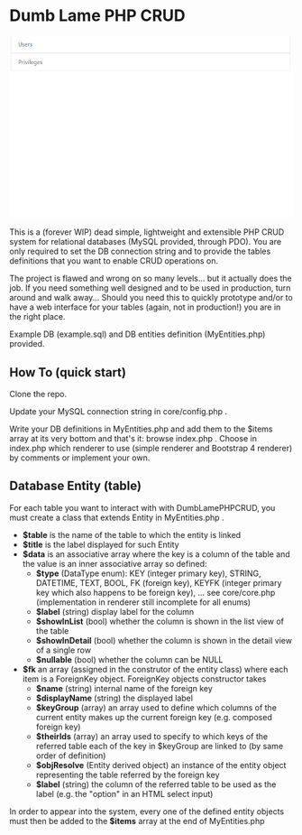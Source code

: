 # Dumb Lame PHP CRUD

![](sneakpeek.gif)

This is a (forever WIP) dead simple, lightweight and extensible PHP CRUD system for relational databases (MySQL provided, through PDO). You are only required to set the DB connection string and to provide the tables definitions that you want to enable CRUD operations on.

The project is flawed and wrong on so many levels... but it actually does the job. If you need something well designed and to be used in production, turn around and walk away... Should you need this to quickly prototype and/or to have a web interface for your tables (again, not in production!) you are in the right place.

Example DB (example.sql) and DB entities definition (MyEntities.php) provided.

## How To (quick start)
Clone the repo.

Update your MySQL connection string in core/config.php .

Write your DB definitions in MyEntities.php and add them to the $items array at its very bottom and that's it: browse index.php .
Choose in index.php which renderer to use (simple renderer and Bootstrap 4 renderer) by comments or implement your own.

## Database Entity (table)
For each table you want to interact with with DumbLamePHPCRUD, you must create a class that extends Entity in MyEntities.php .

- **$table** is the name of the table to which the entity is linked
- **$title** is the label displayed for such Entity
- **$data** is an associative array where the key is a column of the table and the value is an inner associative array so defined:
  - **$type** (DataType enum): KEY (integer primary key), STRING, DATETIME, TEXT, BOOL, FK (foreign key), KEYFK (integer primary key which also happens to be foreign key), ... see core/core.php (implementation in renderer still incomplete for all enums)
  - **$label** (string) display label for the column
  - **$showInList** (bool) whether the column is shown in the list view of the table
  - **$showInDetail** (bool) whether the column is shown in the detail view of a single row
  - **$nullable** (bool) whether the column can be NULL
- **$fk** an array (assigned in the construtor of the entity class) where each item is a ForeignKey object. ForeignKey objects constructor takes 
  - **$name** (string) internal name of the foreign key
  - **$displayName** (string) the displayed label
  - **$keyGroup** (array) an array used to define which columns of the current entity makes up the current foreign key (e.g. composed foreign key)
  - **$theirIds** (array) an array used to specify to which keys of the referred table each of the key in $keyGroup are linked to (by same order of definition)
  - **$objResolve** (Entity derived object) an instance of the entity object representing the table referred by the foreign key
  - **$label** (string) the column of the referred table to be used as the label (e.g. the "option" in an HTML select input)

In order to appear into the system, every one of the defined entity objects must then be added to the **$items** array at the end of MyEntities.php
